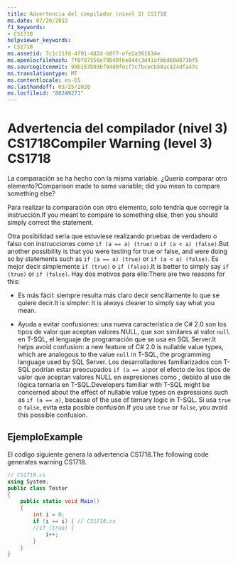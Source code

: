 ```yaml
---
title: Advertencia del compilador (nivel 3) CS1718
ms.date: 07/20/2015
f1_keywords:
- CS1718
helpviewer_keywords:
- CS1718
ms.assetid: 7c1c11fd-4f91-482d-b8f7-efe2a361634e
ms.openlocfilehash: 7f6f97556e79649f6e844c3d41afbbd60d873bf5
ms.sourcegitcommit: 99b153b93bf94d0fecf7c7bcecb58ac424dfa47c
ms.translationtype: MT
ms.contentlocale: es-ES
ms.lasthandoff: 03/25/2020
ms.locfileid: "80249271"
---
```

# <a name="compiler-warning-level-3-cs1718"></a><span data-ttu-id="43494-102">Advertencia del compilador (nivel 3) CS1718</span><span class="sxs-lookup"><span data-stu-id="43494-102">Compiler Warning (level 3) CS1718</span></span>
<span data-ttu-id="43494-103">La comparación se ha hecho con la misma variable. ¿Quería comparar otro elemento?</span><span class="sxs-lookup"><span data-stu-id="43494-103">Comparison made to same variable; did you mean to compare something else?</span></span>  
  
 <span data-ttu-id="43494-104">Para realizar la comparación con otro elemento, solo tendría que corregir la instrucción.</span><span class="sxs-lookup"><span data-stu-id="43494-104">If you meant to compare to something else, then you should simply correct the statement.</span></span>  
  
 <span data-ttu-id="43494-105">Otra posibilidad sería que estuviese realizando pruebas de verdadero o falso con instrucciones como `if (a == a) (true)` o `if (a < a) (false)`.</span><span class="sxs-lookup"><span data-stu-id="43494-105">But another possibility is that you were testing for true or false, and were doing so by statements such as `if (a == a) (true)` or `if (a < a) (false)`.</span></span> <span data-ttu-id="43494-106">Es mejor decir simplemente `if (true)` o `if (false)`.</span><span class="sxs-lookup"><span data-stu-id="43494-106">It is better to simply say `if (true)` or `if (false)`.</span></span> <span data-ttu-id="43494-107">Hay dos motivos para ello:</span><span class="sxs-lookup"><span data-stu-id="43494-107">There are two reasons for this:</span></span>  
  
- <span data-ttu-id="43494-108">Es más fácil: siempre resulta más claro decir sencillamente lo que se quiere decir.</span><span class="sxs-lookup"><span data-stu-id="43494-108">It is simpler: it is always clearer to simply say what you mean.</span></span>  
  
- <span data-ttu-id="43494-109">Ayuda a evitar confusiones: una nueva característica de C# 2.0 son los tipos de valor que aceptan valores NULL, que son similares al valor `null` en T-SQL, el lenguaje de programación que se usa en SQL Server.</span><span class="sxs-lookup"><span data-stu-id="43494-109">It helps avoid confusion: a new feature of C# 2.0 is nullable value types, which are analogous to the value `null` in T-SQL, the programming language used by SQL Server.</span></span> <span data-ttu-id="43494-110">Los desarrolladores familiarizados con T-SQL podrían estar preocupados `if (a == a)`por el efecto de los tipos de valor que aceptan valores NULL en expresiones como , debido al uso de lógica ternaria en T-SQL.</span><span class="sxs-lookup"><span data-stu-id="43494-110">Developers familiar with T-SQL might be concerned about the effect of nullable value types on expressions such as `if (a == a)`, because of the use of ternary logic in T-SQL.</span></span> <span data-ttu-id="43494-111">Si usa `true` o `false`, evita esta posible confusión.</span><span class="sxs-lookup"><span data-stu-id="43494-111">If you use `true` or `false`, you avoid this possible confusion.</span></span>  
  
## <a name="example"></a><span data-ttu-id="43494-112">Ejemplo</span><span class="sxs-lookup"><span data-stu-id="43494-112">Example</span></span>  
 <span data-ttu-id="43494-113">El código siguiente genera la advertencia CS1718.</span><span class="sxs-lookup"><span data-stu-id="43494-113">The following code generates warning CS1718.</span></span>  
  
```csharp  
// CS1718.cs  
using System;  
public class Tester
{  
    public static void Main()
    {
        int i = 0;  
        if (i == i) { // CS1718.cs  
        //if (true) {
            i++;  
        }  
    }  
}  
```
